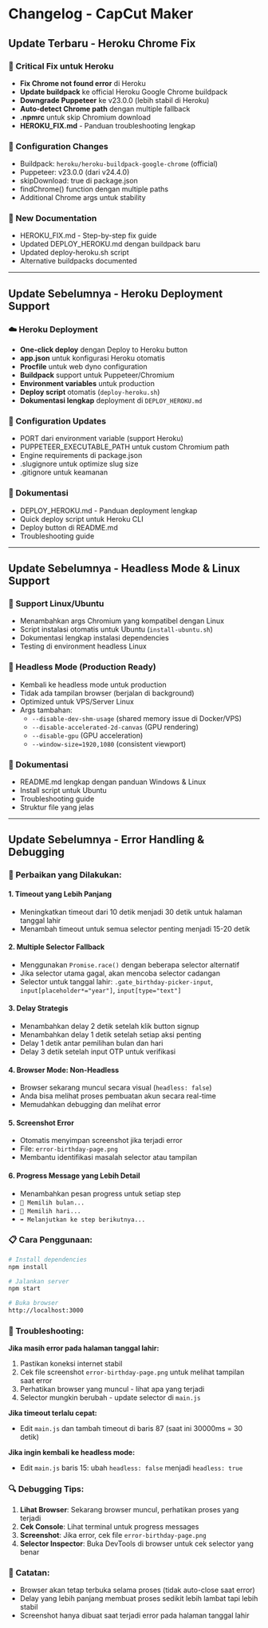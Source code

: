 # Changelog - CapCut Maker

## Update Terbaru - Heroku Chrome Fix

### 🔧 Critical Fix untuk Heroku
- **Fix Chrome not found error** di Heroku
- **Update buildpack** ke official Heroku Google Chrome buildpack
- **Downgrade Puppeteer** ke v23.0.0 (lebih stabil di Heroku)
- **Auto-detect Chrome path** dengan multiple fallback
- **.npmrc** untuk skip Chromium download
- **HEROKU_FIX.md** - Panduan troubleshooting lengkap

### 🔄 Configuration Changes
- Buildpack: `heroku/heroku-buildpack-google-chrome` (official)
- Puppeteer: v23.0.0 (dari v24.4.0)
- skipDownload: true di package.json
- findChrome() function dengan multiple paths
- Additional Chrome args untuk stability

### 📖 New Documentation
- HEROKU_FIX.md - Step-by-step fix guide
- Updated DEPLOY_HEROKU.md dengan buildpack baru
- Updated deploy-heroku.sh script
- Alternative buildpacks documented

---

## Update Sebelumnya - Heroku Deployment Support

### ☁️ Heroku Deployment
- **One-click deploy** dengan Deploy to Heroku button
- **app.json** untuk konfigurasi Heroku otomatis
- **Procfile** untuk web dyno configuration
- **Buildpack** support untuk Puppeteer/Chromium
- **Environment variables** untuk production
- **Deploy script** otomatis (`deploy-heroku.sh`)
- **Dokumentasi lengkap** deployment di `DEPLOY_HEROKU.md`

### 🔧 Configuration Updates
- PORT dari environment variable (support Heroku)
- PUPPETEER_EXECUTABLE_PATH untuk custom Chromium path
- Engine requirements di package.json
- .slugignore untuk optimize slug size
- .gitignore untuk keamanan

### 📖 Dokumentasi
- DEPLOY_HEROKU.md - Panduan deployment lengkap
- Quick deploy script untuk Heroku CLI
- Deploy button di README.md
- Troubleshooting guide

---

## Update Sebelumnya - Headless Mode & Linux Support

### 🐧 Support Linux/Ubuntu
- Menambahkan args Chromium yang kompatibel dengan Linux
- Script instalasi otomatis untuk Ubuntu (`install-ubuntu.sh`)
- Dokumentasi lengkap instalasi dependencies
- Testing di environment headless Linux

### 👻 Headless Mode (Production Ready)
- Kembali ke headless mode untuk production
- Tidak ada tampilan browser (berjalan di background)
- Optimized untuk VPS/Server Linux
- Args tambahan:
  - `--disable-dev-shm-usage` (shared memory issue di Docker/VPS)
  - `--disable-accelerated-2d-canvas` (GPU rendering)
  - `--disable-gpu` (GPU acceleration)
  - `--window-size=1920,1080` (consistent viewport)

### 📖 Dokumentasi
- README.md lengkap dengan panduan Windows & Linux
- Install script untuk Ubuntu
- Troubleshooting guide
- Struktur file yang jelas

---

## Update Sebelumnya - Error Handling & Debugging

### 🔧 Perbaikan yang Dilakukan:

#### 1. **Timeout yang Lebih Panjang**
- Meningkatkan timeout dari 10 detik menjadi 30 detik untuk halaman tanggal lahir
- Menambah timeout untuk semua selector penting menjadi 15-20 detik

#### 2. **Multiple Selector Fallback**
- Menggunakan `Promise.race()` dengan beberapa selector alternatif
- Jika selector utama gagal, akan mencoba selector cadangan
- Selector untuk tanggal lahir: `.gate_birthday-picker-input`, `input[placeholder*="year"]`, `input[type="text"]`

#### 3. **Delay Strategis**
- Menambahkan delay 2 detik setelah klik button signup
- Menambahkan delay 1 detik setelah setiap aksi penting
- Delay 1 detik antar pemilihan bulan dan hari
- Delay 3 detik setelah input OTP untuk verifikasi

#### 4. **Browser Mode: Non-Headless**
- Browser sekarang muncul secara visual (`headless: false`)
- Anda bisa melihat proses pembuatan akun secara real-time
- Memudahkan debugging dan melihat error

#### 5. **Screenshot Error**
- Otomatis menyimpan screenshot jika terjadi error
- File: `error-birthday-page.png`
- Membantu identifikasi masalah selector atau tampilan

#### 6. **Progress Message yang Lebih Detail**
- Menambahkan pesan progress untuk setiap step
- `📅 Memilih bulan...`
- `📅 Memilih hari...`
- `➡️ Melanjutkan ke step berikutnya...`

### 📋 Cara Penggunaan:

```bash
# Install dependencies
npm install

# Jalankan server
npm start

# Buka browser
http://localhost:3000
```

### 🐛 Troubleshooting:

**Jika masih error pada halaman tanggal lahir:**
1. Pastikan koneksi internet stabil
2. Cek file screenshot `error-birthday-page.png` untuk melihat tampilan saat error
3. Perhatikan browser yang muncul - lihat apa yang terjadi
4. Selector mungkin berubah - update selector di `main.js`

**Jika timeout terlalu cepat:**
- Edit `main.js` dan tambah timeout di baris 87 (saat ini 30000ms = 30 detik)

**Jika ingin kembali ke headless mode:**
- Edit `main.js` baris 15: ubah `headless: false` menjadi `headless: true`

### 🔍 Debugging Tips:

1. **Lihat Browser**: Sekarang browser muncul, perhatikan proses yang terjadi
2. **Cek Console**: Lihat terminal untuk progress messages
3. **Screenshot**: Jika error, cek file `error-birthday-page.png`
4. **Selector Inspector**: Buka DevTools di browser untuk cek selector yang benar

### 📝 Catatan:

- Browser akan tetap terbuka selama proses (tidak auto-close saat error)
- Delay yang lebih panjang membuat proses sedikit lebih lambat tapi lebih stabil
- Screenshot hanya dibuat saat terjadi error pada halaman tanggal lahir

